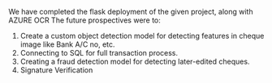 We have completed the flask deployment of the given project, along with AZURE OCR
The future prospectives were to:
1. Create a custom object detection model for detecting features in cheque image like Bank A/C no, etc.
2. Connecting to SQL for full transaction process.
3. Creating a fraud detection model for detecting later-edited cheques.
4. Signature Verification
